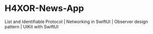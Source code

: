 # H4XOR-News-App
List and Identifiable Protocol | Networking in SwiftUI | Observer design pattern | UIKit with SwiftUI
